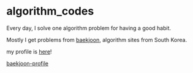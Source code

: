 ﻿# algorithm_codes

Every day, I solve one algorithm problem for having a good habit.

Mostly I get problems from [baekjoon]('https://www.acmicpc.net/'), algorithm sites from South Korea.

my profile is [here]('https://www.acmicpc.net/user/iougou03')!

[baekjoon-profile](https://user-images.githubusercontent.com/53176902/173362935-c7287761-2eab-470c-a677-4cc148c56b30.png)
